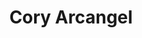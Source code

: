 ---
ee_id_thing: '2148'
site: '1'
type: '2'
inv_num: 2006-032
url: 2006-032-cory-arcangel-monograph
title: 'Cory Arcangel '
year: '2006'
display_year: '2006'
medium: ''
dims: 9.25 x 6.5 x 0.35 inches
pitch: ''
ps: ''
live_url: ''
related: ''
youtube: ''
related_code: ''
imgs: 2005-032-migros-monograph-full-database-ih.jpg
subheading: "(Monograph)"
download: ''
add_credit: ''
commission: ''
layout: things-i-made
---